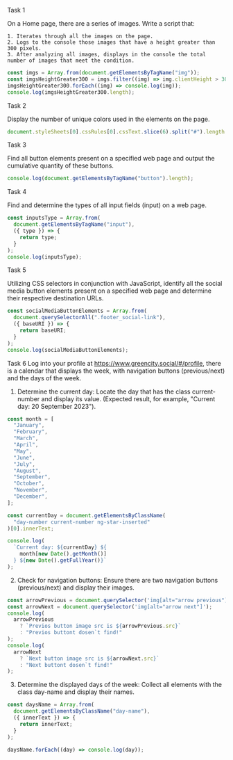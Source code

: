 Task 1

On a Home page, there are a series of images. Write a script that:

    1. Iterates through all the images on the page.
    2. Logs to the console those images that have a height greater than 300 pixels.
    3. After analyzing all images, displays in the console the total number of images that meet the condition.

```javascript
const imgs = Array.from(document.getElementsByTagName("img"));
const imgsHeightGreater300 = imgs.filter((img) => img.clientHeight > 300);
imgsHeightGreater300.forEach((img) => console.log(img));
console.log(imgsHeightGreater300.length);
```

Task 2

Display the number of unique colors used in the elements on the page.

```javascript
document.styleSheets[0].cssRules[0].cssText.slice(6).split("#").length - 1;
```

Task 3

Find all button elements present on a specified web page and output the cumulative quantity of these buttons.

```javascript
console.log(document.getElementsByTagName("button").length);
```

Task 4

Find and determine the types of all input fields (input) on a web page.

```javascript
const inputsType = Array.from(
  document.getElementsByTagName("input"),
  ({ type }) => {
    return type;
  }
);
console.log(inputsType);
```

Task 5

Utilizing CSS selectors in conjunction with JavaScript, identify all the social media button elements present on a specified web page and determine their respective destination URLs.

```javascript
const socialMediaButtonElements = Array.from(
  document.querySelectorAll(".footer_social-link"),
  ({ baseURI }) => {
    return baseURI;
  }
);
console.log(socialMediaButtonElements);
```

Task 6
Log into your profile at https://www.greencity.social/#/profile, there is a calendar that displays the week, with navigation buttons (previous/next) and the days of the week.

1. Determine the current day: Locate the day that has the class current-number and display its value. (Expected result, for example, "Current day: 20 September 2023").

```javascript
const month = [
  "January",
  "February",
  "March",
  "April",
  "May",
  "June",
  "July",
  "August",
  "September",
  "October",
  "November",
  "December",
];

const currentDay = document.getElementsByClassName(
  "day-number current-number ng-star-inserted"
)[0].innerText;

console.log(
  `Current day: ${currentDay} ${
    month[new Date().getMonth()]
  } ${new Date().getFullYear()}`
);
```

2. Check for navigation buttons: Ensure there are two navigation buttons (previous/next) and display their images.

```javascript
const arrowPrevious = document.querySelector('img[alt="arrow previous"]');
const arrowNext = document.querySelector('img[alt="arrow next"]');
console.log(
  arrowPrevious
    ? `Previos button image src is ${arrowPrevious.src}`
    : "Previos buttont dosen`t find!"
);
console.log(
  arrowNext
    ? `Next button image src is ${arrowNext.src}`
    : "Next buttont dosen`t find!"
);
```

3. Determine the displayed days of the week: Collect all elements with the class day-name and display their names.

```javascript
const daysName = Array.from(
  document.getElementsByClassName("day-name"),
  ({ innerText }) => {
    return innerText;
  }
);

daysName.forEach((day) => console.log(day));
```
